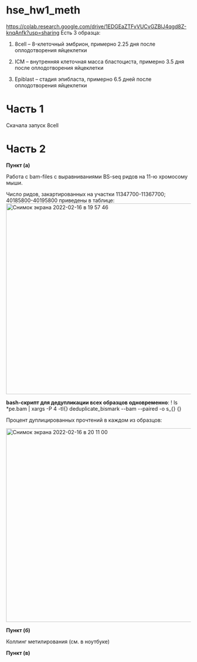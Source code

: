 # hse_hw1_meth

https://colab.research.google.com/drive/1EDGEaZTFvVUCvGZBlJ4qgd8Z-knqAnfk?usp=sharing
Есть 3 образца:

1) 8cell – 8-клеточный эмбрион, примерно 2.25 дня после оплодотворения яйцеклетки

2) ICM – внутренняя клеточная масса бластоциста, примерно 3.5 дня после оплодотворения яйцеклетки
 
3) Epiblast – стадия эпибласта, примерно 6.5 дней после оплодотворения яйцеклетки

# Часть 1
Скачала запуск 8cell

# Часть 2

**Пункт (a)**

Работа с bam-files с выравниваниями BS-seq ридов на 11-ю хромосому мыши. 

Число ридов, закартированных на участки 11347700-11367700; 40185800-40195800 приведены в таблице:
<img width="521" alt="Снимок экрана 2022-02-16 в 19 57 46" src="https://user-images.githubusercontent.com/91221560/154316422-4d76eaff-3266-44b8-b6ca-997a536df446.png">

**bash-скрипт для дедупликации всех образцов одновременно**: ! ls *pe.bam | xargs -P 4 -tI{} deduplicate_bismark --bam --paired -o s_{} {}

Процент дуплицированных прочтений в каждом из образцов:

<img width="529" alt="Снимок экрана 2022-02-16 в 20 11 00" src="https://user-images.githubusercontent.com/91221560/154318812-f91a3191-36ec-4044-b8c9-0e3dc2f023f0.png">

**Пункт (б)**

Коллинг метилирования (см. в ноутбуке)

**Пункт (в)**
